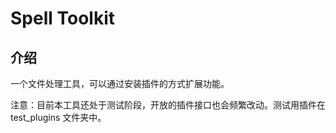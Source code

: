 # Spell Toolkit

## 介绍

一个文件处理工具，可以通过安装插件的方式扩展功能。

注意：目前本工具还处于测试阶段，开放的插件接口也会频繁改动。测试用插件在 test_plugins 文件夹中。